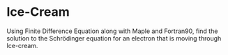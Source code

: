 # Ice-Cream
Using Finite Difference Equation along with Maple and Fortran90, find the solution to the Schrödinger equation for an electron that is moving through Ice-cream.
